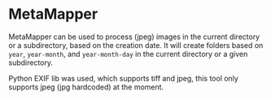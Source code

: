 # MetaMapper

MetaMapper can be used to process (jpeg) images in the current directory or a subdirectory, based on the creation date.
It will create folders based on `year`, `year-month`, and `year-month-day` in the current directory or a given subdirectory.

Python EXIF lib was used, which supports tiff and jpeg, this tool only supports jpeg (jpg hardcoded) at the moment.
